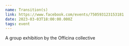 ```yaml
---
name: Transition(s)
link: https://www.facebook.com/events/750593123153181
date: 2023-03-03T18:00:00.000Z
tags: event
---
```

A group exhibition by the Officina collective
